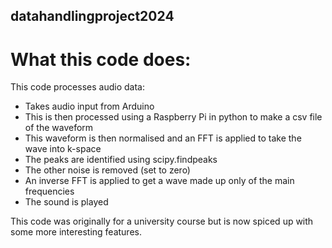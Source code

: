 ## datahandlingproject2024
# What this code does:
This code processes audio data:
- Takes audio input from Arduino
- This is then processed using a Raspberry Pi in python to make a csv file of the waveform
- This waveform is then normalised and an FFT is applied to take the wave into k-space
- The peaks are identified using scipy.findpeaks
- The other noise is removed (set to zero)
- An inverse FFT is applied to get a wave made up only of the main frequencies
- The sound is played

This code was originally for a university course but is now spiced up with some more interesting features.
